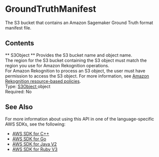 # GroundTruthManifest<a name="API_GroundTruthManifest"></a>

The S3 bucket that contains an Amazon Sagemaker Ground Truth format manifest file\. 

## Contents<a name="API_GroundTruthManifest_Contents"></a>

 ** S3Object **   <a name="rekognition-Type-GroundTruthManifest-S3Object"></a>
Provides the S3 bucket name and object name\.  
The region for the S3 bucket containing the S3 object must match the region you use for Amazon Rekognition operations\.  
For Amazon Rekognition to process an S3 object, the user must have permission to access the S3 object\. For more information, see [Amazon Rekognition resource\-based policies](security_iam_service-with-iam.md#security_iam_service-with-iam-resource-based-policies)\.   
Type: [ S3Object ](API_S3Object.md) object  
Required: No

## See Also<a name="API_GroundTruthManifest_SeeAlso"></a>

For more information about using this API in one of the language\-specific AWS SDKs, see the following:
+  [ AWS SDK for C\+\+](https://docs.aws.amazon.com/goto/SdkForCpp/rekognition-2016-06-27/GroundTruthManifest) 
+  [ AWS SDK for Go](https://docs.aws.amazon.com/goto/SdkForGoV1/rekognition-2016-06-27/GroundTruthManifest) 
+  [ AWS SDK for Java V2](https://docs.aws.amazon.com/goto/SdkForJavaV2/rekognition-2016-06-27/GroundTruthManifest) 
+  [ AWS SDK for Ruby V3](https://docs.aws.amazon.com/goto/SdkForRubyV3/rekognition-2016-06-27/GroundTruthManifest) 